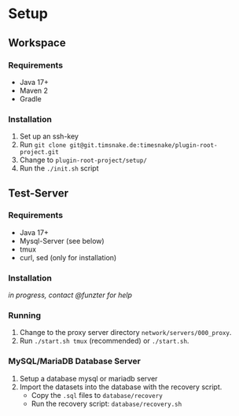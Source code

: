 # Setup

## Workspace

### Requirements

- Java 17+
- Maven 2
- Gradle

### Installation

1. Set up an ssh-key
2. Run `git clone git@git.timsnake.de:timesnake/plugin-root-project.git`
3. Change to `plugin-root-project/setup/`
4. Run the `./init.sh` script

## Test-Server

### Requirements

- Java 17+
- Mysql-Server (see below)
- tmux
- curl, sed (only for installation)

### Installation

*in progress, contact @funzter for help*

### Running

1. Change to the proxy server directory `network/servers/000_proxy`.
2. Run `./start.sh tmux` (recommended) or `./start.sh`.

### MySQL/MariaDB Database Server

1. Setup a database mysql or mariadb server
2. Import the datasets into the database with the recovery script.
    - Copy the `.sql` files to `database/recovery`
    - Run the recovery script: `database/recovery.sh`
